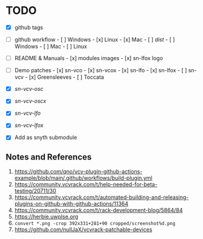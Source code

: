 # TODO

- [x] github tags
- [ ] github workflow
      - [ ] Windows
      - [x] Linux
      - [x] Mac
      - [ ] _dist_
            - [ ] Windows
            - [ ] Mac
            - [ ] Linux

- [ ] README & Manuals
      - [x] modules images
      - [x] sn-lfox logo

- [ ] Demo patches
      - [x] sn-vco
      - [x] sn-vcox
      - [x] sn-lfo
      - [x] sn-lfox
      - [ ] sn-vcv
      - [x] Greensleeves
      - [ ] Toccata

- [x] _sn-vcv-osc_
- [x] _sn-vcv-oscx_
- [x] _sn-vcv-lfo_
- [x] _sn-vcv-lfox_
- [x] Add as snyth submodule


## Notes and References

1. https://github.com/qno/vcv-plugin-github-actions-example/blob/main/.github/workflows/build-plugin.yml
2. https://community.vcvrack.com/t/help-needed-for-beta-testing/20711/30
3. https://community.vcvrack.com/t/automated-building-and-releasing-plugins-on-github-with-github-actions/11364
4. https://community.vcvrack.com/t/rack-development-blog/5864/84
5. https://herbie.uwplse.org
6. `convert *.png -crop 392x331+281+90 cropped/screenshot%d.png`
7. https://github.com/nullJaX/vcvrack-patchable-devices
